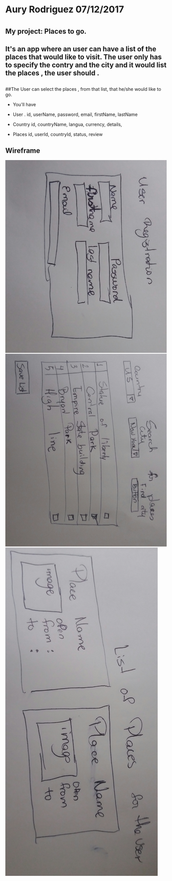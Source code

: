 # Aury Rodriguez 07/12/2017<h1> 
## My project: Places to go. <h2> 

## It's an app where an user can have a list of the places that  would like to visit. The user only has to specify  the contry and the city and it would list the places , the user should . <h2> 
##The User can select the places , from that list, that he/she would like to go.

* You'll have 
- User .
	id, userName, password, email, firstName, lastName

- Country
	id, countryName, langua, currency, details, 
- Places
	id, userId, countryId, status, review






## Wireframe


![Wire frame](./scr/wf1.jpg)
![Wire frame](./scr/wf2.jpg)
![Wire frame](./scr/wf3.jpg)

